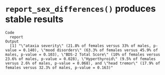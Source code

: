 # `report_sex_differences()` produces stable results

    Code
      report
    Output
      [1] "\"ataxia severity\" (21.8% of females versus 33% of males, p-value = 0.140), \"mood disorders\" (63.3% of females versus 45.9% of males, p-value = 0.103), \"BDS-2 Total Score\" (10% of females versus 23.6% of males, p-value = 0.028), \"Hyperthyroid\" (9.5% of females versus 2.6% of males, p-value = 0.068), and \"head tremor\" (17.9% of females versus 32.3% of males, p-value = 0.163)"

